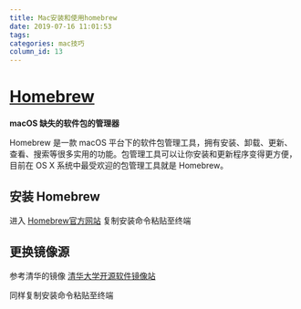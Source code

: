 ```yaml
---
title: Mac安装和使用homebrew
date: 2019-07-16 11:01:53
tags: 
categories: mac技巧
column_id: 13
---
```


# [Homebrew](https://brew.sh/)

**macOS 缺失的软件包的管理器**

Homebrew 是一款 macOS 平台下的软件包管理工具，拥有安装、卸载、更新、查看、搜索等很多实用的功能。包管理工具可以让你安装和更新程序变得更方便，目前在 OS X 系统中最受欢迎的包管理工具就是 Homebrew。

## 安装 Homebrew

进入 [Homebrew官方网站](https://brew.sh/index_zh-cn) 复制安装命令粘贴至终端

## 更换镜像源

参考清华的镜像 [清华大学开源软件镜像站](https://mirrors.tuna.tsinghua.edu.cn/help/homebrew/)

同样复制安装命令粘贴至终端